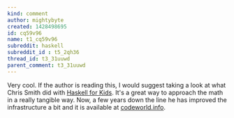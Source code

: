 ```yaml
---
kind: comment
author: mightybyte
created: 1428498695
id: cq59v96
name: t1_cq59v96
subreddit: haskell
subreddit_id : t5_2qh36
thread_id: t3_31uuwd
parent_comment: t3_31uuwd
---
```


Very cool.  If the author is reading this, I would suggest taking a look at what Chris Smith did with [Haskell for Kids](https://cdsmith.wordpress.com/2011/08/16/haskell-for-kids-week-1/).  It's a great way to approach the math in a really tangible way.  Now, a few years down the line he has improved the infrastructure a bit and it is available at [codeworld.info](http://codeworld.info/).
